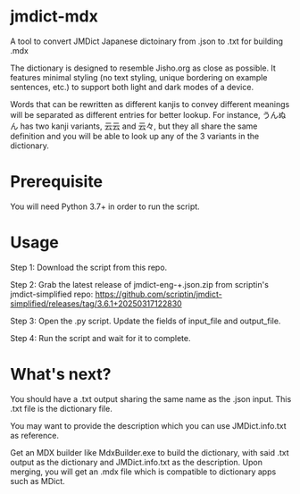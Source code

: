 # jmdict-mdx
A tool to convert JMDict Japanese dictoinary from .json to .txt for building .mdx

The dictionary is designed to resemble Jisho.org as close as possible. It features minimal styling (no text styling, unique bordering on example sentences, etc.) to support both light and dark modes of a device. 

Words that can be rewritten as different kanjis to convey different meanings will be separated as different entries for better lookup. For instance, うんぬん has two kanji variants, 云云 and 云々, but they all share the same definition and you will be able to look up any of the 3 variants in the dictionary. 

# Prerequisite
You will need Python 3.7+ in order to run the script.

# Usage
Step 1: Download the script from this repo.

Step 2: Grab the latest release of jmdict-eng-<version>+<time>.json.zip from scriptin's jmdict-simplified repo:
https://github.com/scriptin/jmdict-simplified/releases/tag/3.6.1+20250317122830

Step 3: Open the .py script. Update the fields of input_file and output_file.

Step 4: Run the script and wait for it to complete.

# What's next?
You should have a .txt output sharing the same name as the .json input. This .txt file is the dictionary file.

You may want to provide the description which you can use JMDict.info.txt as reference.

Get an MDX builder like MdxBuilder.exe to build the dictionary, with said .txt output as the dictionary and JMDict.info.txt as the description. Upon merging, you will get an .mdx file which is compatible to dictionary apps such as MDict.
